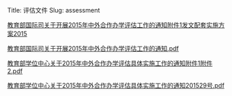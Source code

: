 Title: 评估文件
Slug: assessment

[教育部国际司关于开展2015年中外合作办学评估工作的通知附件1发文配套实施方案2015](/static/assessment/教育部国际司关于开展2015年中外合作办学评估工作的通知附件1发文配套实施方案2015.pdf)

[教育部国际司关于开展2015年中外合作办学评估工作的通知.pdf](/static/assessment/教育部国际司关于开展2015年中外合作办学评估工作的通知.pdf)

[教育部学位中心关于2015年中外合作办学评估具体实施工作的通知附件1附件2.pdf](/static/assessment/教育部学位中心关于2015年中外合作办学评估具体实施工作的通知附件1附件2.pdf)

[教育部学位中心关于2015年中外合作办学评估具体实施工作的通知201529号.pdf](/static/assessment/教育部学位中心关于2015年中外合作办学评估具体实施工作的通知201529号.pdf)
